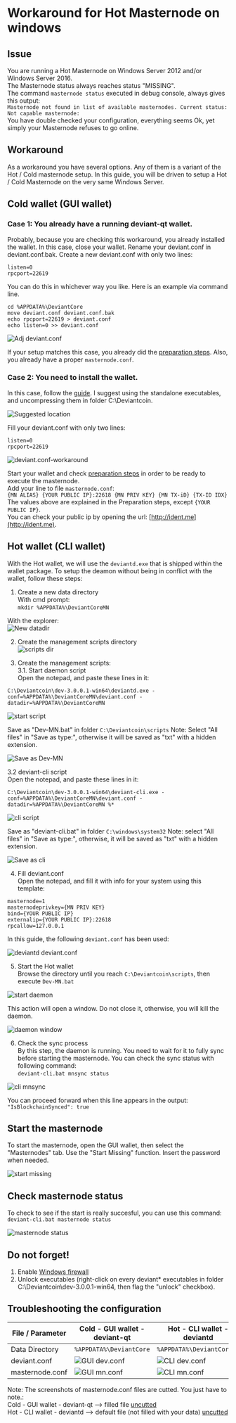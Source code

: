 # Workaround for Hot Masternode on windows
## Issue
You are running a Hot Masternode on Windows Server 2012 and/or Windows Server 2016.<br />
The Masternode status always reaches status "MISSING".<br />
The command `masternode status` executed in debug console, always gives this output:<br />
```Masternode not found in list of available masternodes. Current status: Not capable masternode:```<br />
You have double checked your configuration, everything seems Ok, yet simply your Masternode refuses to go online.
## Workaround
As a workaround you have several options.
Any of them is a variant of the Hot / Cold masternode setup.
In this guide, you will be driven to setup a Hot / Cold Masternode on the very same Windows Server.
## Cold wallet (GUI wallet)
### Case 1: You already have a running deviant-qt wallet.
Probably, because you are checking this workaround, you already installed the wallet.
In this case, close your wallet. Rename your deviant.conf in deviant.conf.bak. Create a new deviant.conf with only two lines:<br />
```
listen=0
rpcport=22619
```

You can do this in whichever way you like. Here is an example via command line. <br />
```
cd %APPDATA%\DeviantCore
move deviant.conf deviant.conf.bak
echo rpcport=22619 > deviant.conf
echo listen=0 >> deviant.conf
```
![Adj deviant.conf](/images/WIN-adj-deviant.conf.png)

If your setup matches this case, you already did the [preparation steps](/common/Preparation-steps-for-MN.md). Also, you already have a proper `masternode.conf`.


### Case 2: You need to install the wallet.
In this case, follow the [guide](/common/Setup_wallet.md). I suggest using the standalone executables, and uncompressing them in folder C:\Deviantcoin.<br />

![Suggested location](/images/WIN-sugg-loc.png)

Fill your deviant.conf with only two lines:
```
listen=0
rpcport=22619
```

![deviant.conf-workaround](/images/WIN-two-lines.png)

Start your wallet and check [preparation steps](/common/Preparation-steps-for-MN.md) in order to be ready to execute the masternode.<br />
Add your line to file `masternode.conf`:<br />
`{MN ALIAS} {YOUR PUBLIC IP}:22618 {MN PRIV KEY} {MN TX-iD} {TX-ID IDX}`<br />
The values above are explained in the Preparation steps, except `{YOUR PUBLIC IP}`.<br />
You can check your public ip by opening the url: [http://ident.me](http://ident.me).

## Hot wallet (CLI wallet)
With the Hot wallet, we will use the `deviantd.exe` that is shipped within the wallet package. To setup the deamon without being in conflict with the wallet, follow these steps:

1. Create a new data directory<br />
With cmd prompt:<br />
```mkdir %APPDATA%\DeviantCoreMN```

With the explorer:<br />
![New datadir](/images/WIN-new-datadir.png)

2. Create the management scripts directory<br />
![scripts dir](/images/WIN-dir-scripts.png)

3. Create the management scripts:<br />
3.1. Start daemon script<br />
Open the notepad, and paste these lines in it:<br />
```
C:\Deviantcoin\dev-3.0.0.1-win64\deviantd.exe -conf=%APPDATA%\DeviantCoreMN\deviant.conf -datadir=%APPDATA%\DeviantCoreMN
```
![start script](/images/WIN-start-script.png)

Save as "Dev-MN.bat" in folder `C:\Deviantcoin\scripts`
Note: Select "All files" in "Save as type:", otherwise it will be saved as "txt" with a hidden extension.

![Save as Dev-MN](/images/WIN-dev-mn.bat.png)

3.2 deviant-cli script<br />
Open the notepad, and paste these lines in it:<br />
```
C:\Deviantcoin\dev-3.0.0.1-win64\deviant-cli.exe -conf=%APPDATA%\DeviantCoreMN\deviant.conf -datadir=%APPDATA%\DeviantCoreMN %*
```
![cli script](/images/WIN-cli-script.png)

Save as "deviant-cli.bat" in folder `C:\windows\system32`
Note: select "All files" in "Save as type:", otherwise, it will be saved as "txt" with a hidden extension.

![Save as cli](/images/WIN-cli.bat.png)

4. Fill deviant.conf<br />
Open the notepad, and fill it with info for your system using this template:<br />
```
masternode=1
masternodeprivkey={MN PRIV KEY} 
bind={YOUR PUBLIC IP}
externalip={YOUR PUBLIC IP}:22618
rpcallow=127.0.0.1
```
In this guide, the following `deviant.conf` has been used:<br />

![deviantd deviant.conf](/images/WIN-daemon-conf.png)

5. Start the Hot wallet<br />
Browse the directory until you reach `C:\Deviantcoin\scripts`, then execute `Dev-MN.bat`

![start daemon](/images/WIN-start-daemon.png)

This action will open a window. Do not close it, otherwise, you will kill the daemon.

![daemon window](/images/WIN-daemon-window.png)

6. Check the sync process<br />
By this step, the daemon is running. You need to wait for it to fully sync before starting the masternode. You can check the sync status with following command:<br />
```deviant-cli.bat mnsync status```

![cli mnsync](/images/WIN-cli-status.png)

You can proceed forward when this line appears in the output:
`"IsBlockchainSynced": true`
## Start the masternode
To start the masternode, open the GUI wallet, then select the "Masternodes" tab.
Use the "Start Missing" function. Insert the password when needed.

![start missing](/images/WIN-start-missing.png)

## Check masternode status
To check to see if the start is really succesful, you can use this command:<br />
```deviant-cli.bat masternode status```

![masternode status](/images/WIN-mn-status.png)

## Do not forget!
1. Enable [Windows firewall](/windows/windows-firewall.md)
2. Unlock executables (right-click on every deviant* executables in folder C:\Deviantcoin\dev-3.0.0.1-win64, then flag the "unlock" checkbox).

## Troubleshooting the configuration

File / Parameter | Cold - GUI wallet - deviant-qt | Hot - CLI wallet - deviantd
---------------- | ----------------------------- | ----------------------------
Data Directory | `%APPDATA%\DeviantCore` | `%APPDATA%\DeviantCoreMN`
deviant.conf | ![GUI dev.conf](/images/WIN-gui-devconf.png) | ![CLI dev.conf](/images/WIN-cli-devconf.png)
masternode.conf | ![GUI mn.conf](/images/WIN-gui-mnconf-cut.png) | ![CLI mn.conf](/images/WIN-cli-mnconf-cut.png)

Note: The screenshots of masternode.conf files are cutted. You just have to note.:<br />
Cold - GUI wallet - deviant-qt --> filled file [uncutted](/images/WIN-gui-mnconf.png)<br />
Hot - CLI wallet - deviantd --> default file (not filled with your data) [uncutted](/images/WIN-gui-mnconf.png)<br />











































































